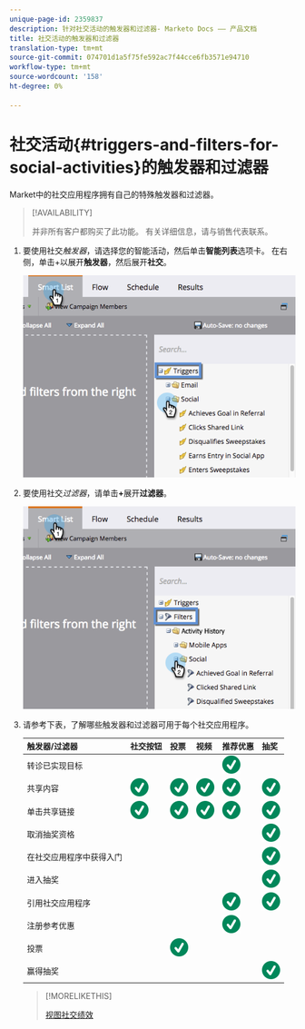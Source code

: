 ```yaml
---
unique-page-id: 2359837
description: 针对社交活动的触发器和过滤器- Marketo Docs —— 产品文档
title: 社交活动的触发器和过滤器
translation-type: tm+mt
source-git-commit: 074701d1a5f75fe592ac7f44cce6fb3571e94710
workflow-type: tm+mt
source-wordcount: '158'
ht-degree: 0%

---
```



# 社交活动{#triggers-and-filters-for-social-activities}的触发器和过滤器

Market中的社交应用程序拥有自己的特殊触发器和过滤器。

>[!AVAILABILITY]
>
>并非所有客户都购买了此功能。 有关详细信息，请与销售代表联系。

1. 要使用社交&#x200B;_触发器_，请选择您的智能活动，然后单击&#x200B;**智能列表**&#x200B;选项卡。 在右侧，单击+以展开&#x200B;**触发器**，然后展开&#x200B;**社交**。

   ![](assets/image2015-4-23-11-22-39.png)

1. 要使用社交&#x200B;_过滤器_，请单击&#x200B;**+**&#x200B;展开&#x200B;**过滤器**。

   ![](assets/two-282-29.png)

1. 请参考下表，了解哪些触发器和过滤器可用于每个社交应用程序。

   | 触发器/过滤器 | 社交按钮 | 投票 | 视频 | 推荐优惠 | 抽奖 |
   |---|---|---|---|---|---|
   | 转诊已实现目标 |  |  |  | ![（勾号）](assets/check.svg) |  |
   | 共享内容 | ![（勾号）](assets/check.svg) | ![（勾号）](assets/check.svg) | ![（勾号）](assets/check.svg) | ![（勾号）](assets/check.svg) | ![（勾号）](assets/check.svg) |
   | 单击共享链接 | ![（勾号）](assets/check.svg) | ![（勾号）](assets/check.svg) | ![（勾号）](assets/check.svg) | ![（勾号）](assets/check.svg) | ![（勾号）](assets/check.svg) |
   | 取消抽奖资格 |  |  |  |  | ![（勾号）](assets/check.svg) |
   | 在社交应用程序中获得入门 |  |  |  |  | ![（勾号）](assets/check.svg) |
   | 进入抽奖 |  |  |  |  | ![（勾号）](assets/check.svg) |
   | 引用社交应用程序 |  |  |  | ![（勾号）](assets/check.svg) | ![（勾号）](assets/check.svg) |
   | 注册参考优惠 |  |  |  | ![（勾号）](assets/check.svg) |  |
   | 投票 |  | ![（勾号）](assets/check.svg) |  |  |  |
   | 赢得抽奖 |  |  |  |  | ![（勾号）](assets/check.svg) |

   >[!MORELIKETHIS]
   >
   >[视图社交绩效](/help/marketo/product-docs/demand-generation/social/social-functions/view-social-performance.md)
